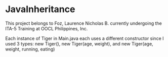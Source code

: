# JavaInheritance

This project belongs to Foz, Laurence Nicholas B. currently undergoing the ITA-5 Training at OOCL Philippines, Inc.

Each instance of Tiger in Main.java each uses a different constructor since I used 3 types: new Tiger(), new Tiger(age, weight), and new Tiger(age, weight, running, eating)